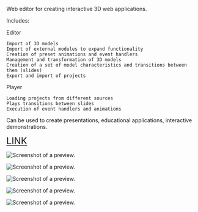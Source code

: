 Web editor for creating interactive 3D web applications.

Includes:

 Editor

    Import of 3D models
    Import of external modules to expand functionality
    Creation of preset animations and event handlers
    Management and transformation of 3D models
    Creation of a set of model characteristics and transitions between them (slides)
    Export and import of projects
 
 Player
 
    Loading projects from different sources
    Plays transitions between slides
    Execution of event handlers and animations

Can be used to create presentations, educational applications, interactive demonstrations.

<a href="https://slider.reneos.com/" style="font-size: 24px;">LINK</a>


![Screenshot of a preview.](https://s3.eu-west-1.amazonaws.com/3dbuilder.reneos.com/screens/apart.png)

![Screenshot of a preview.](https://s3.eu-west-1.amazonaws.com/3dbuilder.reneos.com/screens/education.png)

![Screenshot of a preview.](https://s3.eu-west-1.amazonaws.com/3dbuilder.reneos.com/screens/example1.png)

![Screenshot of a preview.](https://s3.eu-west-1.amazonaws.com/3dbuilder.reneos.com/screens/screen1.png)

![Screenshot of a preview.](https://s3.eu-west-1.amazonaws.com/3dbuilder.reneos.com/screens/screen3.png)
